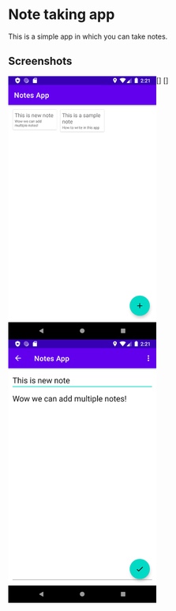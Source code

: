 # Note taking app
This is a simple app in which you can take notes.

## Screenshots

[<img align="left" alt="App Screenshot" width="300px" src="https://github.com/ak523/Note-taking-app/blob/main/Screenshot_1618908688.png" />]
[<img align="left" alt="App Screenshot" width="300px" src="https://github.com/ak523/Note-taking-app/blob/main/Screenshot_1618908703.png" />]
